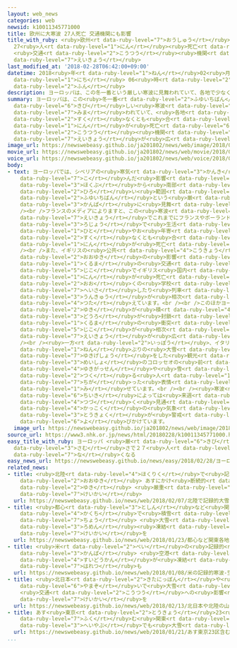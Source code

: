 ```yaml
---
layout: web_news
categories: web
newsid: k10011345771000
title: 欧州に大寒波 27人死亡 交通機関にも影響
title_with_ruby: <ruby>欧州<rt data-ruby-level="7">おうしゅう</rt></ruby>に<ruby>大寒波<rt data-ruby-level="3">だいかんぱ</rt></ruby>
  27<ruby>人<rt data-ruby-level="1">にん</rt></ruby><ruby>死亡<rt data-ruby-level="6">しぼう</rt></ruby>
  <ruby>交通<rt data-ruby-level="2">こうつう</rt></ruby><ruby>機関<rt data-ruby-level="4">きかん</rt></ruby>にも<ruby>影響<rt
  data-ruby-level="7">えいきょう</rt></ruby>
last_modified_at: '2018-02-28T06:42:00+09:00'
datetime: 2018<ruby>年<rt data-ruby-level="1">ねん</rt></ruby>02<ruby>月<rt data-ruby-level="1">がつ</rt></ruby>28<ruby>日<rt
  data-ruby-level="1">にち</rt></ruby> 06<ruby>時<rt data-ruby-level="2">じ</rt></ruby>42<ruby>分<rt
  data-ruby-level="2">ふん</rt></ruby>
description: ヨーロッパは、この冬一番という厳しい寒波に見舞われていて、各地で少なくとも合わせて２７人が死亡したほか、交通機関にも影響が広がっています。
summary: ヨーロッパは、この<ruby>冬一番<rt data-ruby-level="2">ふゆいちばん</rt></ruby>という<ruby>厳<rt
  data-ruby-level="6">きび</rt></ruby>しい<ruby>寒波<rt data-ruby-level="3">かんぱ</rt></ruby>に<ruby>見舞<rt
  data-ruby-level="7">みま</rt></ruby>われていて、<ruby>各地<rt data-ruby-level="4">かくち</rt></ruby>で<ruby>少<rt
  data-ruby-level="2">すく</rt></ruby>なくとも<ruby>合<rt data-ruby-level="2">あ</rt></ruby>わせて２７<ruby>人<rt
  data-ruby-level="1">にん</rt></ruby>が<ruby>死亡<rt data-ruby-level="6">しぼう</rt></ruby>したほか、<ruby>交通<rt
  data-ruby-level="2">こうつう</rt></ruby><ruby>機関<rt data-ruby-level="4">きかん</rt></ruby>にも<ruby>影響<rt
  data-ruby-level="7">えいきょう</rt></ruby>が<ruby>広<rt data-ruby-level="2">ひろ</rt></ruby>がっています。
image_url: https://newswebeasy.github.io/ja201802/news/web/image/2018/02/28/K10011345771_1802280924_1802280934_01_02.jpg
movie_url: https://newswebeasy.github.io/ja201802/news/web/movie/2018/02/28/k10011345771_201802281109_201802281109.mp4
voice_url: https://newswebeasy.github.io/ja201802/news/web/voice/2018/02/28/k10011345771_201802281109_201802281109.mp3
body:
- text: ヨーロッパでは、シベリアの<ruby>寒気<rt data-ruby-level="3">かんき</rt></ruby>が<ruby>流<rt data-ruby-level="7">なが</rt></ruby>れ<ruby>込<rt
    data-ruby-level="7">こ</rt></ruby>んだ<ruby>影響<rt data-ruby-level="7">えいきょう</rt></ruby>で、<ruby>北部<rt
    data-ruby-level="3">ほくぶ</rt></ruby>から<ruby>南部<rt data-ruby-level="3">なんぶ</rt></ruby>までの<ruby>広<rt
    data-ruby-level="2">ひろ</rt></ruby>い<ruby>範囲<rt data-ruby-level="7">はんい</rt></ruby>でこの<ruby>冬一番<rt
    data-ruby-level="2">ふゆいちばん</rt></ruby>という<ruby>厳<rt data-ruby-level="6">きび</rt></ruby>しい<ruby>寒波<rt
    data-ruby-level="3">かんぱ</rt></ruby>に<ruby>見舞<rt data-ruby-level="7">みま</rt></ruby>われています。<br
    /><br />フランスのメディアによりますと、この<ruby>寒波<rt data-ruby-level="3">かんぱ</rt></ruby>の<ruby>影響<rt
    data-ruby-level="7">えいきょう</rt></ruby>でこれまでにフランスやポーランドそれにルーマニアなど６か<ruby>国<rt data-ruby-level="2">こく</rt></ruby>で、<ruby>路上<rt
    data-ruby-level="3">ろじょう</rt></ruby>で<ruby>生活<rt data-ruby-level="2">せいかつ</rt></ruby>していた<ruby>人<rt
    data-ruby-level="1">ひと</rt></ruby>やお<ruby>年寄<rt data-ruby-level="5">としよ</rt></ruby>りなど、<ruby>少<rt
    data-ruby-level="2">すく</rt></ruby>なくとも<ruby>合<rt data-ruby-level="2">あ</rt></ruby>わせて２３<ruby>人<rt
    data-ruby-level="1">にん</rt></ruby>が<ruby>死亡<rt data-ruby-level="6">しぼう</rt></ruby>したということです。<br
    /><br />また、イギリスの<ruby>公共<rt data-ruby-level="4">こうきょう</rt></ruby><ruby>放送<rt data-ruby-level="3">ほうそう</rt></ruby>ＢＢＣは、<ruby>大雪<rt
    data-ruby-level="2">おおゆき</rt></ruby>の<ruby>影響<rt data-ruby-level="7">えいきょう</rt></ruby>による<ruby>車<rt
    data-ruby-level="1">くるま</rt></ruby>の<ruby>交通<rt data-ruby-level="2">こうつう</rt></ruby><ruby>事故<rt
    data-ruby-level="5">じこ</rt></ruby>でイギリス<ruby>国内<rt data-ruby-level="2">こくない</rt></ruby>で４<ruby>人<rt
    data-ruby-level="1">にん</rt></ruby>が<ruby>死亡<rt data-ruby-level="6">しぼう</rt></ruby>したほか、<ruby>多<rt
    data-ruby-level="2">おお</rt></ruby>くの<ruby>学校<rt data-ruby-level="1">がっこう</rt></ruby>が<ruby>閉鎖<rt
    data-ruby-level="7">へいさ</rt></ruby>したり<ruby>列車<rt data-ruby-level="3">れっしゃ</rt></ruby>の<ruby>運休<rt
    data-ruby-level="3">うんきゅう</rt></ruby>が<ruby>相次<rt data-ruby-level="3">あいつ</rt></ruby>いだりしていると<ruby>伝<rt
    data-ruby-level="4">つた</rt></ruby>えています。<br /><br />このほかヨーロッパ<ruby>各地<rt data-ruby-level="4">かくち</rt></ruby>で<ruby>雪<rt
    data-ruby-level="2">ゆき</rt></ruby>が<ruby>積<rt data-ruby-level="4">つ</rt></ruby>もった<ruby>道路<rt
    data-ruby-level="3">どうろ</rt></ruby>が<ruby>封鎖<rt data-ruby-level="7">ふうさ</rt></ruby>されたほか、<ruby>車<rt
    data-ruby-level="1">くるま</rt></ruby>の<ruby>衝突<rt data-ruby-level="7">しょうとつ</rt></ruby><ruby>事故<rt
    data-ruby-level="5">じこ</rt></ruby>が<ruby>相次<rt data-ruby-level="3">あいつ</rt></ruby>ぐなど、<ruby>影響<rt
    data-ruby-level="7">えいきょう</rt></ruby>が<ruby>広<rt data-ruby-level="2">ひろ</rt></ruby>がっています。<br
    /><br /><ruby>一方<rt data-ruby-level="2">いっぽう</rt></ruby>、イタリアのローマでは６<ruby>年<rt
    data-ruby-level="1">ねん</rt></ruby>ぶりの<ruby>大雪<rt data-ruby-level="2">おおゆき</rt></ruby>となり、<ruby>雪化粧<rt
    data-ruby-level="7">ゆきげしょう</rt></ruby>をした<ruby>観光<rt data-ruby-level="4">かんこう</rt></ruby><ruby>名所<rt
    data-ruby-level="3">めいしょ</rt></ruby>のコロッセオの<ruby>前<rt data-ruby-level="2">まえ</rt></ruby>では、<ruby>雪合戦<rt
    data-ruby-level="4">ゆきがっせん</rt></ruby>や<ruby>雪<rt data-ruby-level="2">ゆき</rt></ruby>だるまを<ruby>作<rt
    data-ruby-level="2">つく</rt></ruby>る<ruby>人<rt data-ruby-level="1">ひと</rt></ruby>たちでにぎわうなど、いつもとは<ruby>違<rt
    data-ruby-level="7">ちが</rt></ruby>った<ruby>表情<rt data-ruby-level="5">ひょうじょう</rt></ruby>を<ruby>見<rt
    data-ruby-level="1">み</rt></ruby>せています。<br /><br /><ruby>寒波<rt data-ruby-level="3">かんぱ</rt></ruby>は<ruby>地域<rt
    data-ruby-level="6">ちいき</rt></ruby>によっては<ruby>来週<rt data-ruby-level="2">らいしゅう</rt></ruby>まで<ruby>続<rt
    data-ruby-level="4">つづ</rt></ruby>く<ruby>見通<rt data-ruby-level="2">みとお</rt></ruby>しで、<ruby>各国<rt
    data-ruby-level="4">かっこく</rt></ruby>の<ruby>気象<rt data-ruby-level="4">きしょう</rt></ruby><ruby>当局<rt
    data-ruby-level="3">とうきょく</rt></ruby>が<ruby>警戒<rt data-ruby-level="7">けいかい</rt></ruby>を<ruby>呼<rt
    data-ruby-level="6">よ</rt></ruby>びかけています。
  image_url: https://newswebeasy.github.io/ja201802/news/web/image/2018/02/28/K10011345771_1802280924_1802280934_01_03.jpg
source_url: https://www3.nhk.or.jp/news/html/20180228/k10011345771000.html
easy_title_with_ruby: ヨーロッパ <ruby>厳<rt data-ruby-level="6">きび</rt></ruby>しい<ruby>寒<rt
  data-ruby-level="3">さむ</rt></ruby>さで２７<ruby>人<rt data-ruby-level="1">にん</rt></ruby>が<ruby>亡<rt
  data-ruby-level="7">な</rt></ruby>くなる
easy_news_url: https://newswebeasy.github.io/news/easy/2018/02/28/ヨーロッパ-厳しい寒さで27人が亡くなる
related_news:
- title: <ruby>北陸<rt data-ruby-level="4">ほくりく</rt></ruby>で<ruby>記録的<rt data-ruby-level="4">きろくてき</rt></ruby><ruby>大雪<rt
    data-ruby-level="2">おおゆき</rt></ruby> あすにかけ<ruby>断続的<rt data-ruby-level="5">だんぞくてき</rt></ruby>に<ruby>雪<rt
    data-ruby-level="2">ゆき</rt></ruby> <ruby>厳重<rt data-ruby-level="6">げんじゅう</rt></ruby>に<ruby>警戒<rt
    data-ruby-level="7">けいかい</rt></ruby>
  url: https://newswebeasy.github.io/news/web/2018/02/07/北陸で記録的大雪-あすにかけ断続的に雪-厳重に警戒
- title: <ruby>都心<rt data-ruby-level="3">としん</rt></ruby>など<ruby>関東<rt data-ruby-level="4">かんとう</rt></ruby><ruby>各地<rt
    data-ruby-level="4">かくち</rt></ruby>で<ruby>積雪<rt data-ruby-level="4">せきせつ</rt></ruby>２０センチ<ruby>超<rt
    data-ruby-level="7">ちょう</rt></ruby> <ruby>大雪<rt data-ruby-level="2">おおゆき</rt></ruby>や<ruby>路面<rt
    data-ruby-level="3">ろめん</rt></ruby><ruby>凍結<rt data-ruby-level="7">とうけつ</rt></ruby>に<ruby>警戒<rt
    data-ruby-level="7">けいかい</rt></ruby>を
  url: https://newswebeasy.github.io/news/web/2018/01/23/都心など関東各地で積雪20センチ超-大雪や路面凍結に警戒を
- title: <ruby>米<rt data-ruby-level="2">べい</rt></ruby>の<ruby>記録的<rt data-ruby-level="4">きろくてき</rt></ruby><ruby>寒波<rt
    data-ruby-level="3">かんぱ</rt></ruby> <ruby>空港<rt data-ruby-level="3">くうこう</rt></ruby>では<ruby>水道管<rt
    data-ruby-level="4">すいどうかん</rt></ruby>が<ruby>凍結<rt data-ruby-level="7">とうけつ</rt></ruby>で<ruby>破裂<rt
    data-ruby-level="7">はれつ</rt></ruby>も
  url: https://newswebeasy.github.io/news/web/2018/01/08/米の記録的寒波-空港では水道管が凍結で破裂も
- title: <ruby>北日本<rt data-ruby-level="2">きたにっぽん</rt></ruby>や<ruby>北陸<rt data-ruby-level="4">ほくりく</rt></ruby>の<ruby>山沿<rt
    data-ruby-level="6">やまぞ</rt></ruby>いで<ruby>大雪<rt data-ruby-level="2">おおゆき</rt></ruby>
    <ruby>交通<rt data-ruby-level="2">こうつう</rt></ruby>への<ruby>影響<rt data-ruby-level="7">えいきょう</rt></ruby>に<ruby>警戒<rt
    data-ruby-level="7">けいかい</rt></ruby>を
  url: https://newswebeasy.github.io/news/web/2018/02/13/北日本や北陸の山沿いで大雪-交通への影響に警戒を
- title: あす<ruby>東京<rt data-ruby-level="2">とうきょう</rt></ruby>23<ruby>区<rt data-ruby-level="3">く</rt></ruby><ruby>含<rt
    data-ruby-level="7">ふく</rt></ruby>む<ruby>関東<rt data-ruby-level="4">かんとう</rt></ruby><ruby>平野部<rt
    data-ruby-level="3">へいやぶ</rt></ruby>でも<ruby>大雪<rt data-ruby-level="2">おおゆき</rt></ruby>のおそれ
  url: https://newswebeasy.github.io/news/web/2018/01/21/あす東京23区含む関東平野部でも大雪のおそれ
...
```

